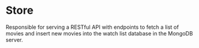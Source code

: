 # Store       
Responsible for serving a RESTful API with endpoints to fetch a list of movies and insert new movies into the watch list database in the MongoDB server.